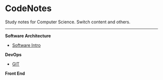 # CodeNotes


Study notes for Computer Science.
Switch content and others.

------

**Software Architecture**

- [Software Intro](/topics/softwareintro/softwareintro.md)



**DevOps**

- [GIT](/topics/git/git.md)



**Front End**


